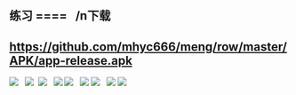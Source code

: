 练习 
====  
/n下载
-
https://github.com/mhyc666/meng/row/master/APK/app-release.apk
----
![](https://github.com/mhyc666/meng/raw/master/pic/S71026-112539.jpg)  
![](https://github.com/mhyc666/meng/raw/master/pic/S71026-112535.jpg) 
![](https://github.com/mhyc666/meng/raw/master/pic/S71026-112545.jpg)  
![](https://github.com/mhyc666/meng/raw/master/pic/S71026-112553.jpg)
![](https://github.com/mhyc666/meng/raw/master/pic/S71026-112604.jpg)  
![](https://github.com/mhyc666/meng/raw/master/pic/S71026-112610.jpg) 
![](https://github.com/mhyc666/meng/raw/master/pic/S71026-112616.jpg)  
![](https://github.com/mhyc666/meng/raw/master/pic/S71026-112634.jpg) 
![](https://github.com/mhyc666/meng/raw/master/pic/S71026-112648.jpg)  

